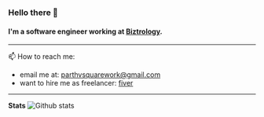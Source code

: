 ### Hello there 👋

#### I'm a software engineer working at [Biztrology](https://github.com/biztrology). 

----
📫 How to reach me: 
* email me at: parthvsquarework@gmail.com 
* want to hire me as freelancer: [fiver](https://www.fiverr.com/parth_v)

---
**Stats**
![Github stats](https://github-readme-stats.vercel.app/api?username=Parthvsquare)
<!--
**Parthvsquare/Parthvsquare** is a ✨ _special_ ✨ repository because its `README.md` (this file) appears on your GitHub profile.

Here are some ideas to get you started:

- 🔭 I’m currently working on ...
- 🌱 I’m currently learning ...
- 👯 I’m looking to collaborate on ...
- 🤔 I’m looking for help with ...
- 💬 Ask me about ...
- 📫 How to reach me: ...
- 😄 Pronouns: ...
- ⚡ Fun fact: ...
-->
